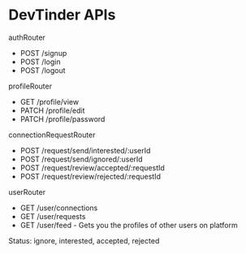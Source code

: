 # DevTinder APIs

authRouter
- POST /signup
- POST /login
- POST /logout

profileRouter
- GET /profile/view
- PATCH /profile/edit
- PATCH /profile/password

connectionRequestRouter
- POST /request/send/interested/:userId
- POST /request/send/ignored/:userId
- POST /request/review/accepted/:requestId
- POST /request/review/rejected/:requestId

userRouter
- GET /user/connections
- GET /user/requests
- GET /user/feed - Gets you the profiles of other users on platform 

Status: ignore, interested, accepted, rejected